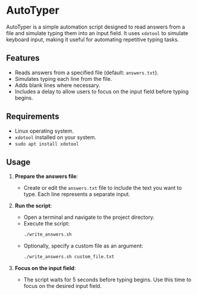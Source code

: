 # AutoTyper

AutoTyper is a simple automation script designed to read answers from a file and simulate typing them into an input field. It uses `xdotool` to simulate keyboard input, making it useful for automating repetitive typing tasks.

## Features

- Reads answers from a specified file (default: `answers.txt`).
- Simulates typing each line from the file.
- Adds blank lines where necessary.
- Includes a delay to allow users to focus on the input field before typing begins.

## Requirements

- Linux operating system.
- `xdotool` installed on your system.
- `sudo apt install xdotool`

## Usage

1. **Prepare the answers file**:
   - Create or edit the `answers.txt` file to include the text you want to type. Each line represents a separate input.

2. **Run the script**:
   - Open a terminal and navigate to the project directory.
   - Execute the script:
     ```bash
     ./write_answers.sh
     ```
   - Optionally, specify a custom file as an argument:
     ```bash
     ./write_answers.sh custom_file.txt
     ```

3. **Focus on the input field**:
   - The script waits for 5 seconds before typing begins. Use this time to focus on the desired input field.
